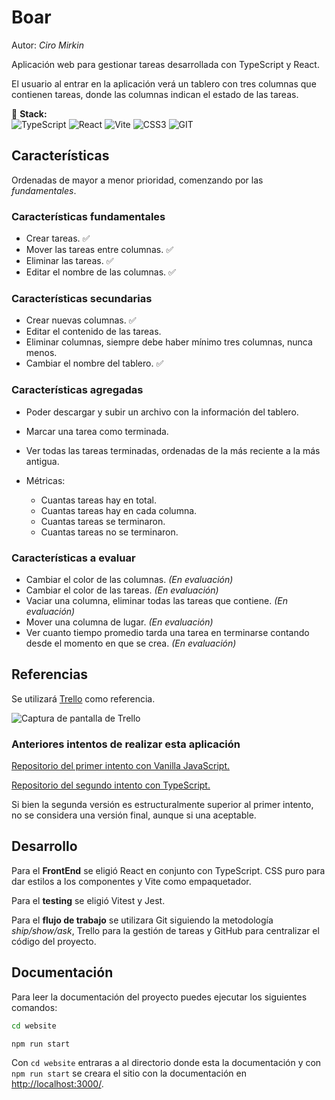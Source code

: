 # Boar
Autor: *Ciro Mirkin*

Aplicación web para gestionar tareas desarrollada con TypeScript y React.

El usuario al entrar en la aplicación verá un tablero con tres columnas que contienen tareas, donde las columnas indican el estado de las tareas.

:dart: **Stack:** <br> 
![TypeScript](https://img.shields.io/badge/typescript-%23007ACC.svg?style=flat-square&logo=typescript&logoColor=white) ![React](https://img.shields.io/badge/react-%2320232a.svg?style=flat-square&logo=react&logoColor=%2361DAFB) ![Vite](https://img.shields.io/badge/vite-%23646CFF.svg?style=flat-square&logo=vite&logoColor=white) ![CSS3](https://img.shields.io/badge/css3-%231572B6.svg?style=flat-square&logo=css3&logoColor=white) ![GIT](https://img.shields.io/badge/Git-fc6d26?style=flat-square&logo=git&logoColor=white)

## Características

Ordenadas de mayor a menor prioridad, comenzando por las *fundamentales*.

### Características fundamentales

* Crear tareas. :white_check_mark:
* Mover las tareas entre columnas. :white_check_mark:
* Eliminar las tareas. :white_check_mark:
* Editar el nombre de las columnas. :white_check_mark:

### Características secundarias

* Crear nuevas columnas. :white_check_mark:
* Editar el contenido de las tareas.
* Eliminar columnas, siempre debe haber mínimo tres columnas, nunca menos.
* Cambiar el nombre del tablero. :white_check_mark:

### Características agregadas

* Poder descargar y subir un archivo con la información del tablero.
* Marcar una tarea como terminada.
* Ver todas las tareas terminadas, ordenadas de la más reciente a la más antigua.

* Métricas:
    * Cuantas tareas hay en total.
    * Cuantas tareas hay en cada columna.
    * Cuantas tareas se terminaron.
    * Cuantas tareas no se terminaron.

### Características a evaluar

* Cambiar el color de las columnas. *(En evaluación)*
* Cambiar el color de las tareas. *(En evaluación)*
* Vaciar una columna, eliminar todas las tareas que contiene. *(En evaluación)*
* Mover una columna de lugar. *(En evaluación)*
* Ver cuanto tiempo promedio tarda una tarea en terminarse contando desde el momento en que se crea. *(En evaluación)*

## Referencias

Se utilizará [Trello](https://trello.com/es) como referencia.

![Captura de pantalla de Trello](https://images.ctfassets.net/rz1oowkt5gyp/4kCNudjaBYj90CGgG7Lict/cbafa67336b2007278f50d99ceabfb22/Boards_2x.png?w=1140&fm=webp)

### Anteriores intentos de realizar esta aplicación

[Repositorio del primer intento con Vanilla JavaScript.](https://github.com/CiroMirkin/miniVirtualKanbanTable)

[Repositorio del segundo intento con TypeScript.](https://github.com/CiroMirkin/Kan-Ban)

Si bien la segunda versión es estructuralmente superior al primer intento, no se considera una versión final, aunque si una aceptable.

## Desarrollo

Para el **FrontEnd** se eligió React en conjunto con TypeScript. CSS puro para dar estilos a los componentes y Vite como empaquetador.

Para el **testing** se eligió Vitest y Jest.

Para el **flujo de trabajo** se utilizara Git siguiendo la metodología *ship/show/ask*, Trello para la gestión de tareas y GitHub para centralizar el código del proyecto.

## Documentación

Para leer la documentación del proyecto puedes ejecutar los siguientes comandos:

```bash
cd website
```

```bash
npm run start
```

Con `cd website` entraras a al directorio donde esta la documentación y con `npm run start` se creara el sitio con la documentación en [http://localhost:3000/](http://localhost:3000/).